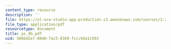 ```yaml
---
content_type: resource
description: ''
file: https://ol-ocw-studio-app-production.s3.amazonaws.com/courses/2-20-marine-hydrodynamics-13-021-spring-2005/986bd2e708407ac58369fccc9da1c563_ps_9b.pdf
file_type: application/pdf
resourcetype: Document
title: ps_9b.pdf
uid: 986bd2e7-0840-7ac5-8369-fccc9da1c563
---
```

